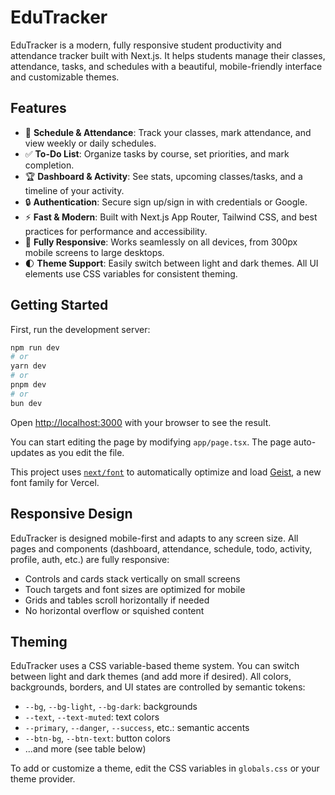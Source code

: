 # EduTracker

EduTracker is a modern, fully responsive student productivity and attendance tracker built with Next.js. It helps students manage their classes, attendance, tasks, and schedules with a beautiful, mobile-friendly interface and customizable themes.

## Features


- 📅 **Schedule & Attendance**: Track your classes, mark attendance, and view weekly or daily schedules.
- ✅ **To-Do List**: Organize tasks by course, set priorities, and mark completion.
- 🏆 **Dashboard & Activity**: See stats, upcoming classes/tasks, and a timeline of your activity.
- 🔒 **Authentication**: Secure sign up/sign in with credentials or Google.
- ⚡ **Fast & Modern**: Built with Next.js App Router, Tailwind CSS, and best practices for performance and accessibility.
- 📱 **Fully Responsive**: Works seamlessly on all devices, from 300px mobile screens to large desktops.
- 🌓 **Theme Support**: Easily switch between light and dark themes. All UI elements use CSS variables for consistent theming.

## Getting Started

First, run the development server:

```bash
npm run dev
# or
yarn dev
# or
pnpm dev
# or
bun dev
```

Open [http://localhost:3000](http://localhost:3000) with your browser to see the result.

You can start editing the page by modifying `app/page.tsx`. The page auto-updates as you edit the file.

This project uses [`next/font`](https://nextjs.org/docs/app/building-your-application/optimizing/fonts) to automatically optimize and load [Geist](https://vercel.com/font), a new font family for Vercel.

## Responsive Design

EduTracker is designed mobile-first and adapts to any screen size. All pages and components (dashboard, attendance, schedule, todo, activity, profile, auth, etc.) are fully responsive:
- Controls and cards stack vertically on small screens
- Touch targets and font sizes are optimized for mobile
- Grids and tables scroll horizontally if needed
- No horizontal overflow or squished content

## Theming

EduTracker uses a CSS variable-based theme system. You can switch between light and dark themes (and add more if desired). All colors, backgrounds, borders, and UI states are controlled by semantic tokens:

- `--bg`, `--bg-light`, `--bg-dark`: backgrounds
- `--text`, `--text-muted`: text colors
- `--primary`, `--danger`, `--success`, etc.: semantic accents
- `--btn-bg`, `--btn-text`: button colors
- ...and more (see table below)

To add or customize a theme, edit the CSS variables in `globals.css` or your theme provider.

